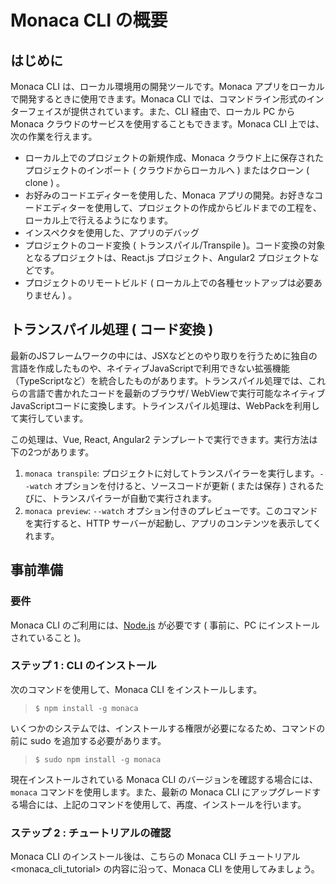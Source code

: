 Monaca CLI の概要
=================

はじめに
--------

Monaca CLI は、ローカル環境用の開発ツールです。Monaca
アプリをローカルで開発するときに使用できます。Monaca CLI
では、コマンドライン形式のインターフェイスが提供されています。また、CLI
経由で、ローカル PC から Monaca
クラウドのサービスを使用することもできます。Monaca CLI
上では、次の作業を行えます。

-   ローカル上でのプロジェクトの新規作成、Monaca
    クラウド上に保存されたプロジェクトのインポート (
    クラウドからローカルへ ) またはクローン ( clone ) 。
-   お好みのコードエディターを使用した、Monaca
    アプリの開発。お好きなコードエディターを使用して、プロジェクトの作成からビルドまでの工程を、ローカル上で行えるようになります。
-   インスペクタを使用した、アプリのデバッグ
-   プロジェクトのコード変換 ( トランスパイル/Transpile
    )。コード変換の対象となるプロジェクトは、React.js
    プロジェクト、Angular2 プロジェクトなどです。
-   プロジェクトのリモートビルド (
    ローカル上での各種セットアップは必要ありません ) 。

トランスパイル処理 ( コード変換 )
---------------------------------

最新のJSフレームワークの中には、JSXなどとのやり取りを行うために独自の言語を作成したものや、ネイティブJavaScriptで利用できない拡張機能（TypeScriptなど）を統合したものがあります。トランスパイル処理では、これらの言語で書かれたコードを最新のブラウザ/
WebViewで実行可能なネイティブJavaScriptコードに変換します。トラインスパイル処理は、WebPackを利用して実行しています。

この処理は、Vue, React, Angular2
テンプレートで実行できます。実行方法は下の2つがあります。

1.  `monaca transpile`:
    プロジェクトに対してトランスパイラーを実行します。`--watch`
    オプションを付けると、ソースコードが更新 ( または保存 )
    されるたびに、トランスパイラーが自動で実行されます。
2.  `monaca preview`: `--watch`
    オプション付きのプレビューです。このコマンドを実行すると、HTTP
    サーバーが起動し、アプリのコンテンツを表示してくれます。

事前準備
--------

### 要件

Monaca CLI のご利用には、[Node.js](https://nodejs.org/) が必要です (
事前に、PC にインストールされていること )。

### ステップ 1 : CLI のインストール

次のコマンドを使用して、Monaca CLI をインストールします。

> ``` {.sourceCode .bash}
> $ npm install -g monaca
> ```

いくつかのシステムでは、インストールする権限が必要になるため、コマンドの前に
sudo を追加する必要があります。

> ``` {.sourceCode .bash}
> $ sudo npm install -g monaca
> ```

<div class="admonition note">

現在インストールされている Monaca CLI のバージョンを確認する場合には、
`monaca` コマンドを使用します。また、最新の Monaca CLI
にアップグレードする場合には、上記のコマンドを使用して、再度、インストールを行います。

</div>

### ステップ 2 : チュートリアルの確認

Monaca CLI のインストール後は、こちらの
Monaca CLI チュートリアル &lt;monaca\_cli\_tutorial&gt;
の内容に沿って、Monaca CLI を使用してみましょう。
